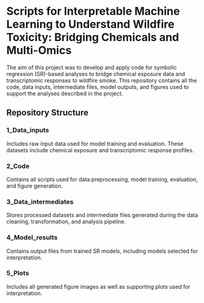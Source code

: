 # Scripts for Interpretable Machine Learning to Understand Wildfire Toxicity: Bridging Chemicals and Multi-Omics

The aim of this project was to develop and apply code for symbolic regression (SR)-based analyses to bridge chemical exposure data and transcriptomic responses to wildfire smoke. This repository contains all the code, data inputs, intermediate files, model outputs, and figures used to support the analyses described in the project.

## Repository Structure

### 1_Data_inputs  
Includes raw input data used for model training and evaluation. These datasets include chemical exposure and transcriptomic response profiles.

### 2_Code  
Contains all scripts used for data preprocessing, model training, evaluation, and figure generation.

### 3_Data_intermediates  
Stores processed datasets and intermediate files generated during the data cleaning, transformation, and analysis pipeline.

### 4_Model_results  
Contains output files from trained SR models, including models selected for interpretation.

### 5_Plots  
Includes all generated figure images as well as supporting plots used for interpretation.
